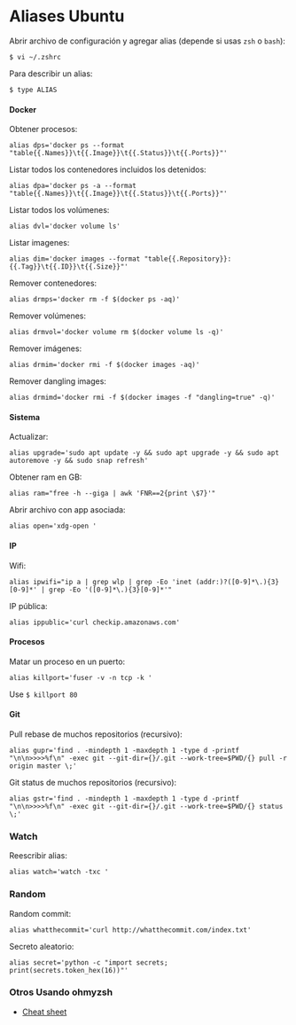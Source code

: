 # Aliases Ubuntu

Abrir archivo de configuración y agregar alias (depende si usas `zsh` o `bash`):
```
$ vi ~/.zshrc    
```

Para describir un alias:
```
$ type ALIAS
```

#### Docker

Obtener procesos:
```
alias dps='docker ps --format "table{{.Names}}\t{{.Image}}\t{{.Status}}\t{{.Ports}}"'
```

Listar todos los contenedores incluidos los detenidos:
```
alias dpa='docker ps -a --format "table{{.Names}}\t{{.Image}}\t{{.Status}}\t{{.Ports}}"'
```

Listar todos los volúmenes:

```
alias dvl='docker volume ls'
```

Listar imagenes:
```
alias dim='docker images --format "table{{.Repository}}:{{.Tag}}\t{{.ID}}\t{{.Size}}"'
```

Remover contenedores:
```
alias drmps='docker rm -f $(docker ps -aq)'
```

Remover volúmenes:
```
alias drmvol='docker volume rm $(docker volume ls -q)'
```

Remover imágenes:
```
alias drmim='docker rmi -f $(docker images -aq)'
```

Remover dangling images:
```
alias drmimd='docker rmi -f $(docker images -f "dangling=true" -q)'
```

#### Sistema

Actualizar:
```
alias upgrade='sudo apt update -y && sudo apt upgrade -y && sudo apt autoremove -y && sudo snap refresh'
```

Obtener ram en GB:
```
alias ram="free -h --giga | awk 'FNR==2{print \$7}'"
```

Abrir archivo con app asociada:
```
alias open='xdg-open '
```

#### IP

Wifi:
```
alias ipwifi="ip a | grep wlp | grep -Eo 'inet (addr:)?([0-9]*\.){3}[0-9]*' | grep -Eo '([0-9]*\.){3}[0-9]*'"
```

IP pública:
```
alias ippublic='curl checkip.amazonaws.com'
```

#### Procesos

Matar un proceso en un puerto:
```
alias killport='fuser -v -n tcp -k '
```

Use `$ killport 80`

#### Git

Pull rebase de muchos repositorios (recursivo):
```
alias gupr='find . -mindepth 1 -maxdepth 1 -type d -printf "\n\n>>>>%f\n" -exec git --git-dir={}/.git --work-tree=$PWD/{} pull -r origin master \;'
```

Git status de muchos repositorios (recursivo):
```
alias gstr='find . -mindepth 1 -maxdepth 1 -type d -printf "\n\n>>>>%f\n" -exec git --git-dir={}/.git --work-tree=$PWD/{} status \;'
```

### Watch

Reescribir alias:
```
alias watch='watch -txc '
```

### Random

Random commit:
```
alias whatthecommit='curl http://whatthecommit.com/index.txt'
```

Secreto aleatorio:
```
alias secret='python -c "import secrets; print(secrets.token_hex(16))"'
```

### Otros Usando ohmyzsh

- [Cheat sheet](https://github.com/robbyrussell/oh-my-zsh/wiki/Cheatsheet)
